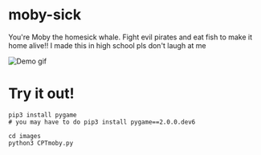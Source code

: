 # moby-sick

You're Moby the homesick whale. Fight evil pirates and eat fish to make it home alive!!
I made this in high school pls don't laugh at me

![Demo gif](https://github.com/annechung/moby-sick/moby-sick-demo.gif)


# Try it out!

```
pip3 install pygame 
# you may have to do pip3 install pygame==2.0.0.dev6

cd images
python3 CPTmoby.py
```
